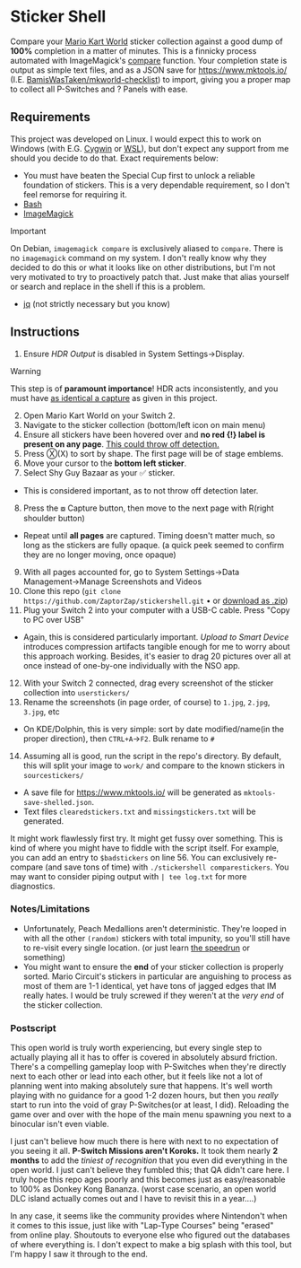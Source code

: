 # Sticker Shell
Compare your [Mario Kart World](https://www.nintendo.com/us/gaming-systems/switch-2/featured-games/mario-kart-world/) sticker collection against a good dump of **100%** completion in a matter of minutes. This is a finnicky process automated with ImageMagick's [compare](https://imagemagick.org/script/compare.php) function. Your completion state is output as simple text files, and as a JSON save for https://www.mktools.io/ (I.E. [BamisWasTaken/mkworld-checklist](https://github.com/BamisWasTaken/mkworld-checklist)) to import, giving you a proper map to collect all P-Switches and ? Panels with ease.

## Requirements
This project was developed on Linux. I would expect this to work on Windows (with E.G. [Cygwin](https://www.cygwin.com/) or [WSL](https://learn.microsoft.com/en-us/windows/wsl/install)), but don't expect any support from me should you decide to do that. Exact requirements below:
* You must have beaten the Special Cup first to unlock a reliable foundation of stickers. This is a very dependable requirement, so I don't feel remorse for requiring it.
* [Bash](https://www.gnu.org/software/bash/)
* [ImageMagick](https://imagemagick.org/)
> [!IMPORTANT]
> On Debian, `imagemagick compare` is exclusively aliased to `compare`. There is no `imagemagick` command on my system. I don't really know why they decided to do this or what it looks like on other distributions, but I'm not very motivated to try to proactively patch that. Just make that alias yourself or search and replace in the shell if this is a problem.
* [jq](https://jqlang.org/) (not strictly necessary but you know)

## Instructions
1. Ensure *HDR Output* is disabled in System Settings→Display.
> [!WARNING]
> This step is of **paramount importance**! HDR acts inconsistently, and you must have <ins>as identical a capture</ins> as given in this project.
2. Open Mario Kart World on your Switch 2.
3. Navigate to the sticker collection (bottom/left icon on main menu)
4. Ensure all stickers have been hovered over and **no red {!} label is present on any page**. <ins>This could throw off detection.</ins>
5. Press Ⓧ(X) to sort by shape. The first page will be of stage emblems.
6. Move your cursor to the **bottom left sticker**.
7. Select Shy Guy Bazaar as your ✅ sticker.
  * This is considered important, as to not throw off detection later.
8. Press the ⧇ Capture button, then move to the next page with R(right shoulder button)
  * Repeat until **all pages** are captured. Timing doesn't matter much, so long as the stickers are fully opaque. (a quick peek seemed to confirm they are no longer moving, once opaque)
9. With all pages accounted for, go to System Settings→Data Management→Manage Screenshots and Videos
10. Clone this repo (`git clone https://github.com/ZaptorZap/stickershell.git` • or [download as .zip](https://github.com/ZaptorZap/stickershell/archive/refs/heads/main.zip))
11. Plug your Switch 2 into your computer with a USB-C cable. Press "Copy to PC over USB"
  * Again, this is considered particularly important. *Upload to Smart Device* introduces compression artifacts tangible enough for me to worry about this approach working. Besides, it's easier to drag 20 pictures over all at once instead of one-by-one individually with the NSO app.
12. With your Switch 2 connected, drag every screenshot of the sticker collection into `userstickers/`
13. Rename the screenshots (in page order, of course) to `1.jpg`, `2.jpg`, `3.jpg`, etc 
  * On KDE/Dolphin, this is very simple: sort by date modified/name(in the proper direction), then `CTRL+A`→`F2`. Bulk rename to `#`
14. Assuming all is good, run the script in the repo's directory. By default, this will split your image to `work/` and compare to the known stickers in `sourcestickers/`
  * A save file for https://www.mktools.io/ will be generated as `mktools-save-shelled.json`.
  * Text files `clearedstickers.txt` and `missingstickers.txt` will be generated.

It might work flawlessly first try. It might get fussy over something. This is kind of where you might have to fiddle with the script itself. For example, you can add an entry to `$badstickers` on line 56. You can exclusively re-compare (and save tons of time) with `./stickershell comparestickers`. You may want to consider piping output with `| tee log.txt` for more diagnostics.

### Notes/Limitations
* Unfortunately, Peach Medallions aren't deterministic. They're looped in with all the other `(random)` stickers with total impunity, so you'll still have to re-visit every single location. (or just learn [the speedrun](https://www.speedrun.com/mkworld?h=free-roam-all-peach-medallions&x=w206yzj2-wle35er8.le2ggokl) or something)
* You might want to ensure the **end** of your sticker collection is properly sorted. Mario Circuit's stickers in particular are anguishing to process as most of them are 1-1 identical, yet have tons of jagged edges that IM really hates. I would be truly screwed if they weren't at the *very end* of the sticker collection.

### Postscript
This open world is truly worth experiencing, but every single step to actually playing all it has to offer is covered in absolutely absurd friction. There's a compelling gameplay loop with P-Switches when they're directly next to each other or lead into each other, but it feels like not a lot of planning went into making absolutely sure that happens. It's well worth playing with no guidance for a good 1-2 dozen hours, but then you *really* start to run into the void of gray P-Switches(or at least, I did). Reloading the game over and over with the hope of the main menu spawning you next to a binocular isn't even viable.

I just can't believe how much there is here with next to no expectation of you seeing it all. **P-Switch Missions aren't Koroks.** It took them nearly **2 months** to add the *tiniest of recognition* that you even did everything in the open world. I just can't believe they fumbled this; that QA didn't care here. I truly hope this repo ages poorly and this becomes just as easy/reasonable to 100% as Donkey Kong Bananza. (worst case scenario, an open world DLC island actually comes out and I have to revisit this in a year....)

In any case, it seems like the community provides where Nintendon't when it comes to this issue, just like with "Lap-Type Courses" being "erased" from online play. Shoutouts to everyone else who figured out the databases of where everything is. I don't expect to make a big splash with this tool, but I'm happy I saw it through to the end.
